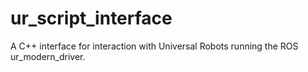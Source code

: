 # ur_script_interface
A C++ interface for interaction with Universal Robots running the ROS ur_modern_driver.
